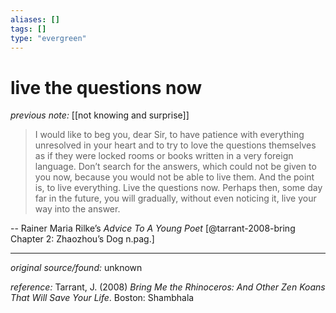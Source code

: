 ```yaml
---
aliases: []
tags: []
type: "evergreen"
---
```


# live the questions now

_previous note:_ [[not knowing and surprise]]

> I would like to beg you, dear Sir, to have patience with everything unresolved in your heart and to try to love the questions themselves as if they were locked rooms or books written in a very foreign language. Don’t search for the answers, which could not be given to you now, because you would not be able to live them. And the point is, to live everything. Live the questions now. Perhaps then, some day far in the future, you will gradually, without even noticing it, live your way into the answer.

-- Rainer Maria Rilke’s _Advice To A Young Poet_ [@tarrant-2008-bring Chapter 2: Zhaozhou’s Dog n.pag.]

---

_original source/found:_ unknown

_reference:_ Tarrant, J. (2008) _Bring Me the Rhinoceros: And Other Zen Koans That Will Save Your Life_. Boston: Shambhala




